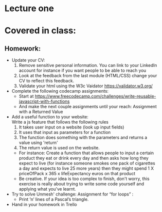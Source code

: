 # Lecture one

# Covered in class:

## Homework:
  * Update your CV:
    1. Remove sensitive personal information. You can link to your LinkedIn account for instance if you want people to be able to reach you
    2. Look at the feedback from the last module (HTML/CSS) change your CV to reflect this feedback.
    3. Validate your html using the W3c Vaidator https://validator.w3.org/
  * Complete the following codecamp assignments:
    * Start at https://www.freecodecamp.com/challenges/write-reusable-javascript-with-functions
    * And make the next couple assignments until your reach: Assignment with a Returned Value
  * Add a useful function to your website:<br>
    Write a js feature that follows the following rules
     1. It takes user input on a website (look up input fields)
     2. It uses that input as parameters for a function
     3. The function does something with the parameters and returns a value using 'return'
     4. The return value is used on the website.
    * For instance: Create a function that allows people to input a certain product they eat or drink every day and then asks how long they expect to live (for instance someone smokes one pack of cigarettes a day and expects to live 25 more years) then they might spend 1 X priceOfPack x 365 x lifeExpectancy euros on that product
    * Be creative. If your idea is too complex to finish, don't worry, this exercise is really about trying to write some code yourself and applying what you've learnt.
  * Try to solve Unmesh' challenge:
      Assignment for “for loops” :
      * Print ’n’ lines of a Pascal’s triangle.
  * Hand in your homework in Trello
